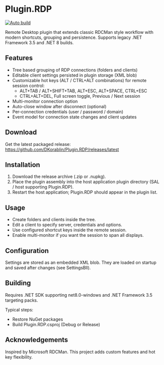 # Plugin.RDP
[![Auto build](https://github.com/DKorablin/Plugin.RDP/actions/workflows/release.yml/badge.svg)](https://github.com/DKorablin/Plugin.RDP/releases/latest)

Remote Desktop plugin that extends classic RDCMan style workflow with modern shortcuts, grouping and persistence. Supports legacy .NET Framework 3.5 and .NET 8 builds.

## Features
- Tree based grouping of RDP connections (folders and clients)
- Editable client settings persisted in plugin storage (XML blob)
- Customizable hot keys (ALT / CTRL+ALT combinations) for remote session control:
  - ALT+TAB / ALT+SHIFT+TAB, ALT+ESC, ALT+SPACE, CTRL+ESC
  - CTRL+ALT+DEL, Full screen toggle, Previous / Next session
- Multi-monitor connection option
- Auto-close window after disconnect (optional)
- Per-connection credentials (user / password / domain)
- Event model for connection state changes and client updates

## Download
Get the latest packaged release: https://github.com/DKorablin/Plugin.RDP/releases/latest

## Installation
1. Download the release archive (.zip or .nupkg).
2. Place the plugin assembly into the host application plugin directory (SAL / host supporting Plugin.RDP).
3. Restart the host application; Plugin.RDP should appear in the plugin list.

## Usage
- Create folders and clients inside the tree.
- Edit a client to specify server, credentials and options.
- Use configured shortcut keys inside the remote session.
- Enable multi-monitor if you want the session to span all displays.

## Configuration
Settings are stored as an embedded XML blob. They are loaded on startup and saved after changes (see SettingsBll).

## Building
Requires .NET SDK supporting net8.0-windows and .NET Framework 3.5 targeting packs.

Typical steps:
- Restore NuGet packages
- Build Plugin.RDP.csproj (Debug or Release)

## Acknowledgements
Inspired by Microsoft RDCMan. This project adds custom features and hot key flexibility.